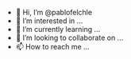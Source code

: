 - 👋 Hi, I’m @pablofelchle
- 👀 I’m interested in ...
- 🌱 I’m currently learning ...
- 💞️ I’m looking to collaborate on ...
- 📫 How to reach me ...

<!---
pablofelchle/pablofelchle is a ✨ special ✨ repository because its `README.md` (this file) appears on your GitHub profile.
You can click the Preview link to take a look at your changes.
--->
